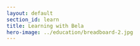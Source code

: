 ```yaml
---
layout: default
section_id: learn
title: Learning with Bela
hero-image: ../education/breadboard-2.jpg
---
```


